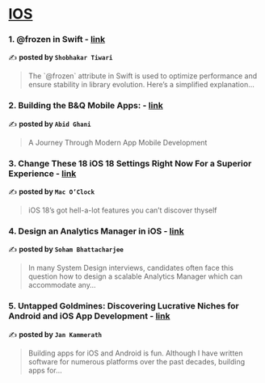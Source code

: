 
<h1><a href=https://medium.com/tag/ios/recommended target="_blank" rel="noopener noreferrer">IOS</a></h1>
<h3>1. @frozen in Swift - <a href="https://medium.com/@shobhakartiwari/frozen-in-swift-c25f934369a8" target="_blank" rel="noopener noreferrer">link</a></h3>

✍️ **posted by `Shobhakar Tiwari`**

<blockquote>The `@frozen` attribute in Swift is used to optimize performance and ensure stability in library evolution. Here’s a simplified explanation…</blockquote>

<h3>2. Building the B&Q Mobile Apps: - <a href="https://medium.com/@abid.ghani/building-the-b-q-mobile-apps-ce69ab593797" target="_blank" rel="noopener noreferrer">link</a></h3>

✍️ **posted by `Abid Ghani`**

<blockquote>A Journey Through Modern App Mobile Development</blockquote>

<h3>3. Change These 18 iOS 18 Settings Right Now For a Superior Experience - <a href="https://medium.com/macoclock/change-these-18-ios-18-settings-right-now-for-a-superior-experience-2c1004189fb2" target="_blank" rel="noopener noreferrer">link</a></h3>

✍️ **posted by `Mac O’Clock`**

<blockquote>iOS 18’s got hell-a-lot features you can’t discover thyself</blockquote>

<h3>4. Design an Analytics Manager in iOS - <a href="https://medium.com/@sohamb.1390/design-an-analytics-manager-in-ios-0430d58304cf" target="_blank" rel="noopener noreferrer">link</a></h3>

✍️ **posted by `Soham Bhattacharjee`**

<blockquote>In many System Design interviews, candidates often face this question how to design a scalable Analytics Manager which can accommodate any…</blockquote>

<h3>5. Untapped Goldmines: Discovering Lucrative Niches for Android and iOS App Development - <a href="https://medium.com/@jankammerath/untapped-goldmines-discovering-lucrative-niches-for-android-and-ios-app-development-ac7b073abcfd" target="_blank" rel="noopener noreferrer">link</a></h3>

✍️ **posted by `Jan Kammerath`**

<blockquote>Building apps for iOS and Android is fun. Although I have written software for numerous platforms over the past decades, building apps for…</blockquote>

